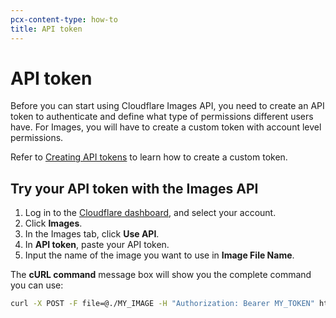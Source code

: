 ```yaml
---
pcx-content-type: how-to
title: API token
---
```


# API token

Before you can start using Cloudflare Images API, you need to create an API token to authenticate and define what type of permissions different users have. For Images, you will have to create a custom token with account level permissions.

Refer to [Creating API tokens](/api/tokens/create/#getting-started) to learn how to create a custom token.

## Try your API token with the Images API

1. Log in to the [Cloudflare dashboard](https://dash.cloudflare.com/login), and select your account.
2. Click **Images**.
3. In the Images tab, click **Use API**.
4. In **API token**, paste your API token.
5. Input the name of the image you want to use in **Image File Name**.

The **cURL command** message box will show you the complete command you can use:

```bash
curl -X POST -F file=@./MY_IMAGE -H "Authorization: Bearer MY_TOKEN" https://api.cloudflare.com/client/v4/accounts/ACCOUNT_ID/images/v1
```